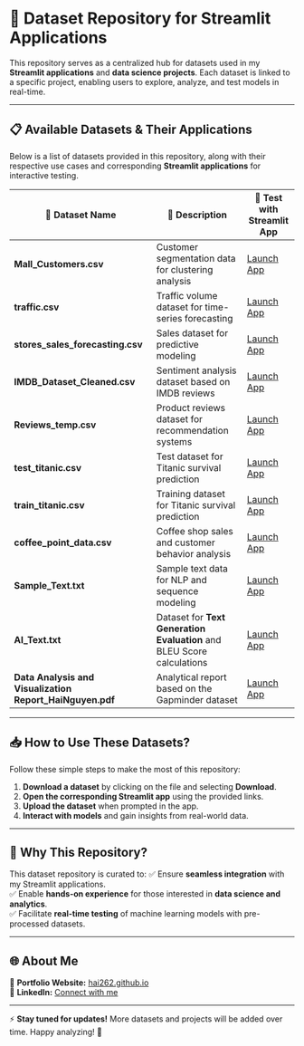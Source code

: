 # 📂 **Dataset Repository for Streamlit Applications**
This repository serves as a centralized hub for datasets used in my **Streamlit applications** and **data science projects**. Each dataset is linked to a specific project, enabling users to explore, analyze, and test models in real-time.

---

## 📋 **Available Datasets & Their Applications**
Below is a list of datasets provided in this repository, along with their respective use cases and corresponding **Streamlit applications** for interactive testing.

| 📁 **Dataset Name** | 📝 **Description** | 🚀 **Test with Streamlit App** |
|--------------------|------------------|------------------|
| **Mall_Customers.csv** | Customer segmentation data for clustering analysis | [Launch App](https://hai262-customersegmentationanalysis.streamlit.app/) |
| **traffic.csv** | Traffic volume dataset for time-series forecasting | [Launch App](https://hai262-trafficprediction.streamlit.app/) |
| **stores_sales_forecasting.csv** | Sales dataset for predictive modeling | [Launch App](https://hai262-salesforecasting.streamlit.app/) |
| **IMDB_Dataset_Cleaned.csv** | Sentiment analysis dataset based on IMDB reviews | [Launch App](https://hai262-sentimentanalysis.streamlit.app/) |
| **Reviews_temp.csv** | Product reviews dataset for recommendation systems | [Launch App](https://hai262-tikirecommendersystem.streamlit.app/) |
| **test_titanic.csv** | Test dataset for Titanic survival prediction | [Launch App](https://hai262-titanicprediction.streamlit.app/) |
| **train_titanic.csv** | Training dataset for Titanic survival prediction | [Launch App](https://hai262-titanicprediction.streamlit.app/) |
| **coffee_point_data.csv** | Coffee shop sales and customer behavior analysis | [Launch App](https://hai262-coffeepointdataanalysis.streamlit.app/) |
| **Sample_Text.txt** | Sample text data for NLP and sequence modeling | [Launch App](https://hai262-textgenerationevaluation.streamlit.app/) |
| **AI_Text.txt** | Dataset for **Text Generation Evaluation** and BLEU Score calculations | [Launch App](https://hai262-textgenerationevaluation.streamlit.app/) |
| **Data Analysis and Visualization Report_HaiNguyen.pdf** | Analytical report based on the Gapminder dataset | [Launch App](https://hai262-gapmindervisualization.streamlit.app/) |

---

## 📥 **How to Use These Datasets?**
Follow these simple steps to make the most of this repository:
1. **Download a dataset** by clicking on the file and selecting **Download**.
2. **Open the corresponding Streamlit app** using the provided links.
3. **Upload the dataset** when prompted in the app.
4. **Interact with models** and gain insights from real-world data.

---

## 🎯 **Why This Repository?**
This dataset repository is curated to:
✅ Ensure **seamless integration** with my Streamlit applications.  
✅ Enable **hands-on experience** for those interested in **data science and analytics**.  
✅ Facilitate **real-time testing** of machine learning models with pre-processed datasets.

---

## 🌐 **About Me**
🔹 **Portfolio Website:** [hai262.github.io](https://hai262.github.io/hainguyen.github.io/)  
🔹 **LinkedIn:** [Connect with me](https://www.linkedin.com/in/hai-nguyen-quoc-287953200/)  

---

⚡ **Stay tuned for updates!** More datasets and projects will be added over time. Happy analyzing! 🚀
